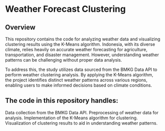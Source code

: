 ﻿# Weather Forecast Clustering
 
## Overview
This repository contains the code for analyzing weather data and visualizing clustering results using the K-Means algorithm. Indonesia, with its diverse climate, relies heavily on accurate weather forecasting for agriculture, transportation, and disaster management. However, understanding weather patterns can be challenging without proper data analysis.

To address this, the study utilizes data sourced from the BMKG Data API to perform weather clustering analysis. By applying the K-Means algorithm, the project identifies distinct weather patterns across various regions, enabling users to make informed decisions based on climate conditions.

## The code in this repository handles:

Data collection from the BMKG Data API.
Preprocessing of weather data for analysis.
Implementation of the K-Means algorithm for clustering.
Visualization of clustering results to aid in understanding weather patterns.
